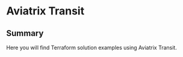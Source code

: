 # Aviatrix Transit

## Summary

Here you will find Terraform solution examples using Aviatrix Transit. 